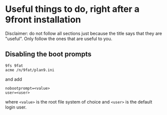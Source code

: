# Useful things to do, right after a 9front installation

Disclaimer: do not follow all sections just because the title says that they are "useful". Only follow the ones that are useful to you.

## Disabling the boot prompts

```
9fs 9fat
acme /n/9fat/plan9.ini
```

and add

```
nobootprompt=<value>
user=<user>
```

where `<value>` is the root file system of choice and `<user>` is the default login user.
